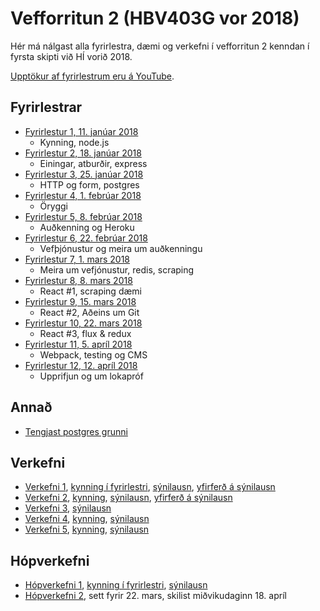 # Vefforritun 2 (HBV403G vor 2018)

Hér má nálgast alla fyrirlestra, dæmi og verkefni í vefforritun 2 kenndan í fyrsta skipti við HÍ vorið 2018.

[Upptökur af fyrirlestrum eru á YouTube](https://www.youtube.com/playlist?list=PLRj-ccg8iozwCJ0vsDZI7mBOVZcfwr3pZ).

## Fyrirlestrar

* [Fyrirlestur 1, 11. janúar 2018](fyrirlestrar/01/)
  - Kynning, node.js
* [Fyrirlestur 2, 18. janúar 2018](fyrirlestrar/02/)
  - Einingar, atburðir, express
* [Fyrirlestur 3, 25. janúar 2018](fyrirlestrar/03/)
  - HTTP og form, postgres
* [Fyrirlestur 4, 1. febrúar 2018](fyrirlestrar/04/)
  - Öryggi
* [Fyrirlestur 5, 8. febrúar 2018](fyrirlestrar/05/)
  - Auðkenning og Heroku
* [Fyrirlestur 6, 22. febrúar 2018](fyrirlestrar/06/)
  - Vefþjónustur og meira um auðkenningu
* [Fyrirlestur 7, 1. mars 2018](fyrirlestrar/07/)
  - Meira um vefjónustur, redis, scraping
* [Fyrirlestur 8, 8. mars 2018](fyrirlestrar/08/)
  - React #1, scraping dæmi
* [Fyrirlestur 9, 15. mars 2018](fyrirlestrar/09/)
  - React #2, Aðeins um Git
* [Fyrirlestur 10, 22. mars 2018](fyrirlestrar/10/)
  - React #3, flux & redux
* [Fyrirlestur 11, 5. apríl 2018](fyrirlestrar/11/)
  - Webpack, testing og CMS
* [Fyrirlestur 12, 12. apríl 2018](fyrirlestrar/12/)
  - Upprifjun og um lokapróf

## Annað

* [Tengjast postgres grunni](postgres.md)

## Verkefni

* [Verkefni 1](https://github.com/vefforritun/vef2-2018-v1), [kynning í fyrirlestri](https://youtu.be/RpyM9Uisx1M?t=2639), [sýnilausn](https://github.com/vefforritun/vef2-2018-v1-synilausn), [yfirferð á sýnilausn](https://youtu.be/vQgB9zBtV68)
* [Verkefni 2](https://github.com/vefforritun/vef2-2018-v2), [kynning](https://youtu.be/wtcKyTTvOB4), [sýnilausn](https://github.com/vefforritun/vef2-2018-v2-synilausn), [yfirferð á sýnilausn](https://www.youtube.com/watch?v=5U9rr4KAYm4)
* [Verkefni 3](https://github.com/vefforritun/vef2-2018-v3), [sýnilausn](https://github.com/vefforritun/vef2-2018-v3-synilausn)
* [Verkefni 4](https://github.com/vefforritun/vef2-2018-v4), [kynning](https://youtu.be/quky39q7H9c?t=1299), [sýnilausn](https://github.com/vefforritun/vef2-2018-v4-synilausn)
* [Verkefni 5](https://github.com/vefforritun/vef2-2018-v5), [kynning](https://youtu.be/Q6rqLk-Q-8g?t=1625), [sýnilausn](https://github.com/vefforritun/vef2-2018-v5-synilausn)

## Hópverkefni

* [Hópverkefni 1](https://github.com/vefforritun/vef2-2018-h1), [kynning í fyrirlestri](https://youtu.be/ZRegsWQ74f4?t=2436), [sýnilausn](https://github.com/vefforritun/vef2-2018-h1-synilausn)
* [Hópverkefni 2](https://github.com/vefforritun/vef2-2018-h2), sett fyrir 22. mars, skilist miðvikudaginn 18. apríl
